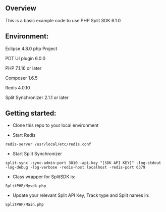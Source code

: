 ## Overview
This is a basic example code to use PHP Split SDK 6.1.0

## Environment:

Eclipse 4.8.0 php Project 

PDT UI plugin 6.0.0

PHP 7.1.16 or later

Composer 1.6.5

Redis 4.0.10

Split Synchronizer 2.1.1 or later

## Getting started:

- Clone this repo to your local environment

- Start Redis
         
```
redis-server /usr/local/etc/redis.conf
```

- Start Split Synchronizer
         
```
split-sync -sync-admin-port 3010 -api-key "[SDK API KEY]" -log-stdout -log-debug -log-verbose -redis-host localhost -redis-port 6379
```

- Class wrapper for SplitSDK is:

```
SplitPHP/Mysdk.php
```

- Update your relevant Split API Key, Track type and Split names in:

```
SplitPHP/Main.php 
```

